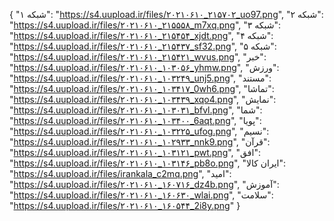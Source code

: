 {
  "شبکه ۱": "https://s4.uupload.ir/files/۲۰۲۱۰۶۱۰_۲۱۵۷۰۲_uo97.png",
  "شبکه ۲": "https://s4.uupload.ir/files/۲۰۲۱۰۶۱۰_۲۱۵۵۵۸_m7xq.png",
  "شبکه ۳": "https://s4.uupload.ir/files/۲۰۲۱۰۶۱۰_۲۱۵۴۵۴_xjdt.png",
  "شبکه ۴": "https://s4.uupload.ir/files/۲۰۲۱۰۶۱۰_۲۱۵۴۳۷_sf32.png",
  "شبکه ۵": "https://s4.uupload.ir/files/۲۰۲۱۰۶۱۰_۲۱۵۴۲۱_wvus.png",
  "خبر": "https://s4.uupload.ir/files/۲۰۲۱۰۶۱۰_۱۰۳۰۵۶_yhmw.png",
  "ورزش": "https://s4.uupload.ir/files/۲۰۲۱۰۶۱۰_۱۰۳۲۴۹_unj5.png",
  "مستند": "https://s4.uupload.ir/files/۲۰۲۱۰۶۱۰_۱۰۳۴۱۷_0wh6.png",
  "تماشا": "https://s4.uupload.ir/files/۲۰۲۱۰۶۱۰_۱۰۳۴۳۹_xqo4.png",
  "نمایش": "https://s4.uupload.ir/files/۲۰۲۱۰۶۱۰_۱۰۳۰۳۱_bfvl.png",
  "شما": "https://s4.uupload.ir/files/۲۰۲۱۰۶۱۰_۱۰۳۴۰۰_6aqt.png",
  "پویا": "https://s4.uupload.ir/files/۲۰۲۱۰۶۱۰_۱۰۳۲۲۵_ufog.png",
  "نسیم": "https://s4.uupload.ir/files/۲۰۲۱۰۶۱۰_۱۰۲۹۳۳_nnk9.png",
  "قرآن": "https://s4.uupload.ir/files/۲۰۲۱۰۶۱۰_۱۰۳۱۲۱_pwt.png",
  "افق": "https://s4.uupload.ir/files/۲۰۲۱۰۶۱۰_۱۰۳۱۴۶_pb8o.png",
  "ایران کالا": "https://s4.uupload.ir/files/irankala_c2mq.png",
  "امید": "https://s4.uupload.ir/files/۲۰۲۱۰۶۱۰_۱۶۰۷۱۶_dz4b.png",
  "آموزش": "https://s4.uupload.ir/files/۲۰۲۱۰۶۱۰_۱۶۰۶۳۰_wlai.png",
  "سلامت": "https://s4.uupload.ir/files/۲۰۲۱۰۶۱۰_۱۶۰۵۴۴_2i8y.png"
}
